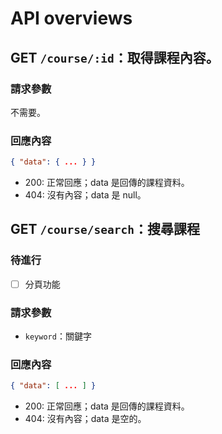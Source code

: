 # API overviews

## GET `/course/:id`：取得課程內容。

### 請求參數

不需要。

### 回應內容

```json
{ "data": { ... } }
```

- 200: 正常回應；data 是回傳的課程資料。
- 404: 沒有內容；data 是 null。

## GET `/course/search`：搜尋課程

### 待進行

- [ ] 分頁功能

### 請求參數

- `keyword`：關鍵字

### 回應內容

```json
{ "data": [ ... ] }
```

- 200: 正常回應；data 是回傳的課程資料。
- 404: 沒有內容；data 是空的。
